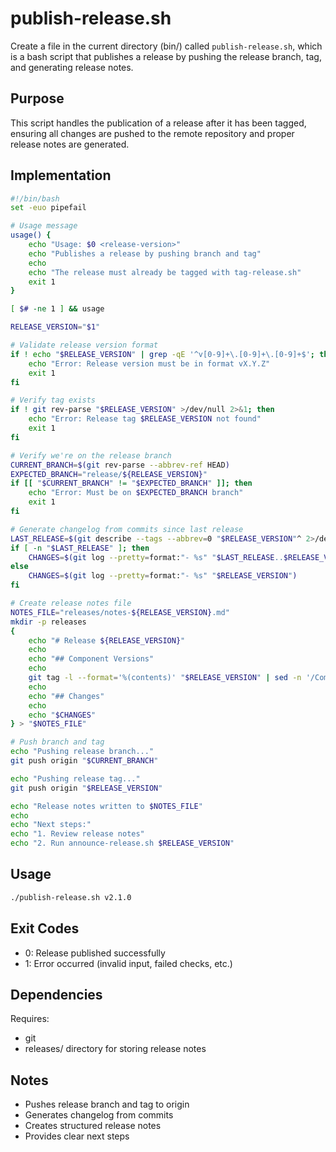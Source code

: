 # publish-release.sh

Create a file in the current directory (bin/) called `publish-release.sh`, which is a bash script that publishes a release by pushing the release branch, tag, and generating release notes.

## Purpose

This script handles the publication of a release after it has been tagged, ensuring all changes are pushed to the remote repository and proper release notes are generated.

## Implementation

```bash
#!/bin/bash
set -euo pipefail

# Usage message
usage() {
    echo "Usage: $0 <release-version>"
    echo "Publishes a release by pushing branch and tag"
    echo
    echo "The release must already be tagged with tag-release.sh"
    exit 1
}

[ $# -ne 1 ] && usage

RELEASE_VERSION="$1"

# Validate release version format
if ! echo "$RELEASE_VERSION" | grep -qE '^v[0-9]+\.[0-9]+\.[0-9]+$'; then
    echo "Error: Release version must be in format vX.Y.Z"
    exit 1
fi

# Verify tag exists
if ! git rev-parse "$RELEASE_VERSION" >/dev/null 2>&1; then
    echo "Error: Release tag $RELEASE_VERSION not found"
    exit 1
fi

# Verify we're on the release branch
CURRENT_BRANCH=$(git rev-parse --abbrev-ref HEAD)
EXPECTED_BRANCH="release/${RELEASE_VERSION}"
if [[ "$CURRENT_BRANCH" != "$EXPECTED_BRANCH" ]]; then
    echo "Error: Must be on $EXPECTED_BRANCH branch"
    exit 1
fi

# Generate changelog from commits since last release
LAST_RELEASE=$(git describe --tags --abbrev=0 "$RELEASE_VERSION"^ 2>/dev/null || echo "")
if [ -n "$LAST_RELEASE" ]; then
    CHANGES=$(git log --pretty=format:"- %s" "$LAST_RELEASE..$RELEASE_VERSION")
else
    CHANGES=$(git log --pretty=format:"- %s" "$RELEASE_VERSION")
fi

# Create release notes file
NOTES_FILE="releases/notes-${RELEASE_VERSION}.md"
mkdir -p releases
{
    echo "# Release ${RELEASE_VERSION}"
    echo
    echo "## Component Versions"
    echo
    git tag -l --format='%(contents)' "$RELEASE_VERSION" | sed -n '/Components:/,$p'
    echo
    echo "## Changes"
    echo
    echo "$CHANGES"
} > "$NOTES_FILE"

# Push branch and tag
echo "Pushing release branch..."
git push origin "$CURRENT_BRANCH"

echo "Pushing release tag..."
git push origin "$RELEASE_VERSION"

echo "Release notes written to $NOTES_FILE"
echo
echo "Next steps:"
echo "1. Review release notes"
echo "2. Run announce-release.sh $RELEASE_VERSION"
```

## Usage

```bash
./publish-release.sh v2.1.0
```

## Exit Codes

- 0: Release published successfully
- 1: Error occurred (invalid input, failed checks, etc.)

## Dependencies

Requires:
- git
- releases/ directory for storing release notes

## Notes

- Pushes release branch and tag to origin
- Generates changelog from commits
- Creates structured release notes
- Provides clear next steps
